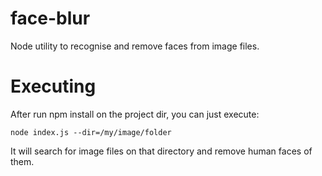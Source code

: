 # face-blur
Node utility to recognise and remove faces from image files.

# Executing
After run npm install on the project dir, you can just execute: 

```
node index.js --dir=/my/image/folder
```

It will search for image files on that directory and remove human faces of them.

